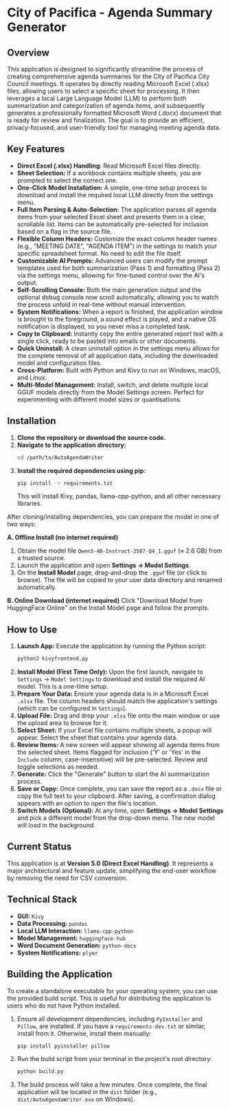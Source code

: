 # City of Pacifica - Agenda Summary Generator

## Overview
This application is designed to significantly streamline the process of creating comprehensive agenda summaries for the City of Pacifica City Council meetings. It operates by directly reading Microsoft Excel (.xlsx) files, allowing users to select a specific sheet for processing. It then leverages a local Large Language Model (LLM) to perform both summarization and categorization of agenda items, and subsequently generates a professionally formatted Microsoft Word (.docx) document that is ready for review and finalization. The goal is to provide an efficient, privacy-focused, and user-friendly tool for managing meeting agenda data.

## Key Features
*   **Direct Excel (.xlsx) Handling**: Read Microsoft Excel files directly.
*   **Sheet Selection:** If a workbook contains multiple sheets, you are prompted to select the correct one.
*   **One-Click Model Installation:** A simple, one-time setup process to download and install the required local LLM directly from the settings menu.
*   **Full Item Parsing & Auto-Selection:** The application parses all agenda items from your selected Excel sheet and presents them in a clear, scrollable list. Items can be automatically pre-selected for inclusion based on a flag in the source file.
*   **Flexible Column Headers:** Customize the exact column header names (e.g., "MEETING DATE", "AGENDA ITEM") in the settings to match your specific spreadsheet format. No need to edit the file itself.
*   **Customizable AI Prompts:** Advanced users can modify the prompt templates used for both summarization (Pass 1) and formatting (Pass 2) via the settings menu, allowing for fine-tuned control over the AI's output.
*   **Self-Scrolling Console:** Both the main generation output and the optional debug console now scroll automatically, allowing you to watch the process unfold in real-time without manual intervention.
*   **System Notifications:** When a report is finished, the application window is brought to the foreground, a sound effect is played, and a native OS notification is displayed, so you never miss a completed task.
*   **Copy to Clipboard:** Instantly copy the entire generated report text with a single click, ready to be pasted into emails or other documents.
*   **Quick Uninstall:** A clean uninstall option in the settings menu allows for the complete removal of all application data, including the downloaded model and configuration files.
*   **Cross-Platform:** Built with Python and Kivy to run on Windows, macOS, and Linux.
*   **Multi-Model Management:** Install, switch, and delete multiple local GGUF models directly from the Model Settings screen. Perfect for experimenting with different model sizes or quantisations.

## Installation
1.  **Clone the repository or download the source code.**
2.  **Navigate to the application directory:**
    ```bash
    cd /path/to/AutoAgendaWriter
    ```
3.  **Install the required dependencies using pip:**
    ```bash
    pip install -r requirements.txt
    ```
    This will install Kivy, pandas, llama-cpp-python, and all other necessary libraries.

After cloning/installing dependencies, you can prepare the model in one of two ways:

**A. Offline Install (no internet required)**
1. Obtain the model file `Qwen3-4B-Instruct-2507-Q4_1.gguf` (≈ 2.6 GB) from a trusted source.
2. Launch the application and open **Settings → Model Settings**.
3. On the **Install Model** page, drag-and-drop the `.gguf` file (or click to browse).
   The file will be copied to your user data directory and renamed automatically.

**B. Online Download (internet required)**
Click "Download Model from HuggingFace Online" on the Install Model page and follow the prompts.

## How to Use
1.  **Launch App:** Execute the application by running the Python script:
    ```bash
    python3 kivyfrontend.py
    ```
2.  **Install Model (First Time Only):** Upon the first launch, navigate to `Settings` -> `Model Settings` to download and install the required AI model. This is a one-time setup.
3.  **Prepare Your Data:** Ensure your agenda data is in a Microsoft Excel `.xlsx` file. The column headers should match the application's settings (which can be configured in `Settings`).
4.  **Upload File:** Drag and drop your `.xlsx` file onto the main window or use the upload area to browse for it.
5.  **Select Sheet:** If your Excel file contains multiple sheets, a popup will appear. Select the sheet that contains your agenda data.
6.  **Review Items:** A new screen will appear showing all agenda items from the selected sheet. Items flagged for inclusion ('Y' or 'Yes' in the `Include` column, case-insensitive) will be pre-selected. Review and toggle selections as needed.
7.  **Generate:** Click the "Generate" button to start the AI summarization process.
8.  **Save or Copy:** Once complete, you can save the report as a `.docx` file or copy the full text to your clipboard. After saving, a confirmation dialog appears with an option to open the file's location.
9.  **Switch Models (Optional):** At any time, open **Settings → Model Settings** and pick a different model from the drop-down menu. The new model will load in the background.

## Current Status
This application is at **Version 5.0 (Direct Excel Handling)**. It represents a major architectural and feature update, simplifying the end-user workflow by removing the need for CSV conversion.

## Technical Stack
*   **GUI:** `Kivy`
*   **Data Processing:** `pandas`
*   **Local LLM Interaction:** `llama-cpp-python`
*   **Model Management:** `huggingface-hub`
*   **Word Document Generation:** `python-docx`
*   **System Notifications:** `plyer`

## Building the Application

To create a standalone executable for your operating system, you can use the provided build script. This is useful for distributing the application to users who do not have Python installed.

1.  Ensure all development dependencies, including `PyInstaller` and `Pillow`, are installed. If you have a `requirements-dev.txt` or similar, install from it. Otherwise, install them manually:
    ```bash
    pip install pyinstaller pillow
    ```
2.  Run the build script from your terminal in the project's root directory:
    ```bash
    python build.py
    ```
3.  The build process will take a few minutes. Once complete, the final application will be located in the `dist` folder (e.g., `dist/AutoAgendaWriter.exe` on Windows).
